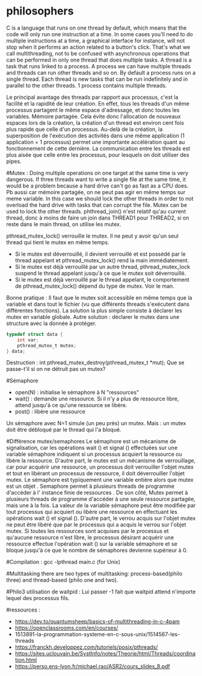 # philosophers
C is a language that runs on one thread by default, which means that the code will only run one instruction at a time. In some cases you'll need to do multiple instructions at a time, a graphical interface for instance, will not stop when it performs an action related to a button's click. That's what we call multithreading, not to be confused with asynchronous operations that can be performed in only one thread that does multiple tasks.
A thread is a task that runs linked to a process. A process we can have multiple threads and threads can run other threads and so on.
By default a process runs on a single thread. Each thread is new tasks that can be run indefinitely and in parallel to the other threads.
1 process contains multiple threads. 

Le principal avantage des threads par rapport aux processus, c'est la facilité et la rapidité de leur création. En effet, tous les threads d'un même processus partagent le même espace d'adressage, et donc toutes les variables. Mémoire partagée.
Cela évite donc l'allocation de nouveaux espaces lors de la création, la création d'un thread est environ cent fois plus rapide que celle d'un processus.
Au-delà de la création, la superposition de l'exécution des activités dans une même application (1 application = 1 processus) permet une importante accélération quant au fonctionnement de cette dernière.
La communication entre les threads est plus aisée que celle entre les processus, pour lesquels on doit utiliser des pipes.

#Mutex :
Doing multiple operations on one target at the same time is very dangerous. If three threads want to write a single file at the same time, it would be a problem because a hard drive can't go as fast as a CPU does. Pb aussi car mémoire partagée, on ne peut pas agir en même temps sur meme variable.
In this case we should lock the other threads in order to not overload the hard drive with tasks that can corrupt the file. Mutex can be used to lock the other threads.
phthread_join() n'est relatif qu'au current thread, donc à moins de faire un join dans THREAD1 pour THREAD2, si on reste dans le main thread, on utilise les mutex.

pthread_mutex_lock() verrouille le mutex.  Il ne peut y avoir qu'un seul thread qui tient le mutex en même temps.
- Si le mutex est déverrouillé, il devient verrouillé et est possédé par le thread appelant et pthread_mutex_lock() rend la main immédiatement. 
- Si le mutex est déjà verrouillé par un autre thread, pthread_mutex_lock suspend le thread appelant jusqu'à ce que le mutex soit déverrouillé.
- Si le mutex est déjà verrouillé par le thread appelant, le comportement de pthread_mutex_lock() dépend du type de mutex. Voir le man.

Bonne pratique : 
Il faut que le mutex soit accessible en même temps que la variable et dans tout le fichier (vu que différents threads s'exécutent dans différentes fonctions). La solution la plus simple consiste à déclarer les mutex en variable globale.
Autre solution : déclarer le mutex dans une structure avec la donnée à protéger.
```c
typedef struct data {
    int var;
    pthread_mutex_t mutex;
} data;
```

Destruction :
int pthread_mutex_destroy(pthread_mutex_t *mut);
Que se passe-t'il si on ne détruit pas un mutex?

#Sémaphore
- open(N) : initialise le sémaphore à N "ressources"
- wait() : demande une ressource. Si il n'y a plus de ressource libre, attend jusqu'à ce qu'une ressource se libère.
- post() : libère une ressource

Un sémaphore avec N=1 simule (un peu près) un mutex.
Mais : un mutex doit être débloqué par le thread qui l'a bloqué.

#Différence mutex/semaphores
Le sémaphore est un mécanisme de signalisation, car les opérations wait () et signal () effectuées sur une variable sémaphore indiquent si un processus acquiert la ressource ou libère la ressource. D'autre part, le mutex est un mécanisme de verrouillage, car pour acquérir une ressource, un processus doit verrouiller l'objet mutex et tout en libérant un processus de ressource, il doit déverrouiller l'objet mutex.
Le sémaphore est typiquement une variable entière alors que mutex est un objet .
Semaphore permet à plusieurs threads de programme d'accéder à l' instance finie de ressources . De son côté, Mutex permet à plusieurs threads de programme d'accéder à une seule ressource partagée, mais une à la fois.
La valeur de la variable sémaphore peut être modifiée par tout processus qui acquiert ou libère une ressource en effectuant les opérations wait () et signal (). D'autre part, le verrou acquis sur l'objet mutex ne peut être libéré que par le processus qui a acquis le verrou sur l'objet mutex.
Si toutes les ressources sont acquises par le processus et qu'aucune ressource n'est libre, le processus désirant acquérir une ressource effectue l'opération wait () sur la variable sémaphore et se bloque jusqu'à ce que le nombre de sémaphores devienne supérieur à 0. 


#Compilation : 
gcc -lpthread main.c (for Unix)

#Multitasking
there are two types of multitasking: process-based(philo three) and thread-based (philo one and two).

#Philo3 utilisation de waitpid :
Lui passer -1 fait que waitpid attend n'importe lequel des processus fils.

#ressources : 
- https://dev.to/quantumsheep/basics-of-multithreading-in-c-4pam
- https://openclassrooms.com/en/courses/
- 1513891-la-programmation-systeme-en-c-sous-unix/1514567-les-threads 
- https://franckh.developpez.com/tutoriels/posix/pthreads/
- https://sites.uclouvain.be/SystInfo/notes/Theorie/html/Threads/coordination.html
- https://perso.ens-lyon.fr/michael.rao/ASR2/cours_slides_8.pdf
